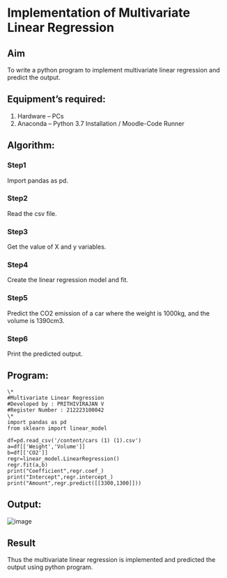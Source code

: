 # Implementation of Multivariate Linear Regression
## Aim
To write a python program to implement multivariate linear regression and predict the output.
## Equipment’s required:
1.	Hardware – PCs
2.	Anaconda – Python 3.7 Installation / Moodle-Code Runner
## Algorithm:
### Step1
Import pandas as pd.
### Step2
Read the csv file.
### Step3
Get the value of X and y variables.
### Step4
Create the linear regression model and fit.
### Step5
Predict the CO2 emission of a car where the weight is 1000kg, and the volume is 1390cm3.
### Step6
Print the predicted output.
## Program:
```
\*
#Multivariate Linear Regression
#Developed by : PRITHIVIRAJAN V
#Register Number : 212223100042
\*
import pandas as pd
from sklearn import linear_model

df=pd.read_csv('/content/cars (1) (1).csv')
a=df[['Weight','Volume']]
b=df[['CO2']]
regr=linear_model.LinearRegression()
regr.fit(a,b)
print("Coefficient",regr.coef_)
print("Intercept",regr.intercept_)
print("Amount",regr.predict([[3300,1300]]))
```
## Output:

![image](https://github.com/Prithivirajan2911/Multivariate-Linear-Regression/assets/147020085/e875da86-378f-40dd-b8c7-f3f4c0ea7342)

## Result
Thus the multivariate linear regression is implemented and predicted the output using python program.
